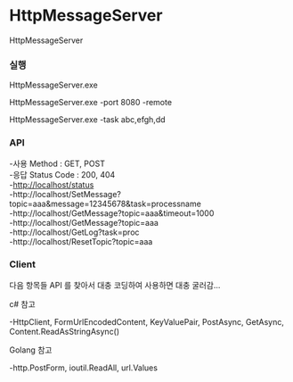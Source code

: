 # HttpMessageServer
HttpMessageServer

### 실행
HttpMessageServer.exe

HttpMessageServer.exe -port 8080 -remote

HttpMessageServer.exe -task abc,efgh,dd


### API

-사용 Method : GET, POST <br/>
-응답 Status Code : 200, 404 <br/>
-<a href="/status">http://localhost/status</a><br/>
-http://localhost/SetMessage?topic=aaa&message=12345678&task=processname</br>
-http://localhost/GetMessage?topic=aaa&timeout=1000</br>
-http://localhost/GetMessage?topic=aaa</br>
-http://localhost/GetLog?task=proc</br>
-http://localhost/ResetTopic?topic=aaa</br>


### Client
다음 항목들 API 를 찾아서 대충 코딩하여 사용하면 대충 굴러감...

c# 참고 

-HttpClient, FormUrlEncodedContent, KeyValuePair, PostAsync, GetAsync, Content.ReadAsStringAsync()

Golang 참고

-http.PostForm, ioutil.ReadAll, url.Values
